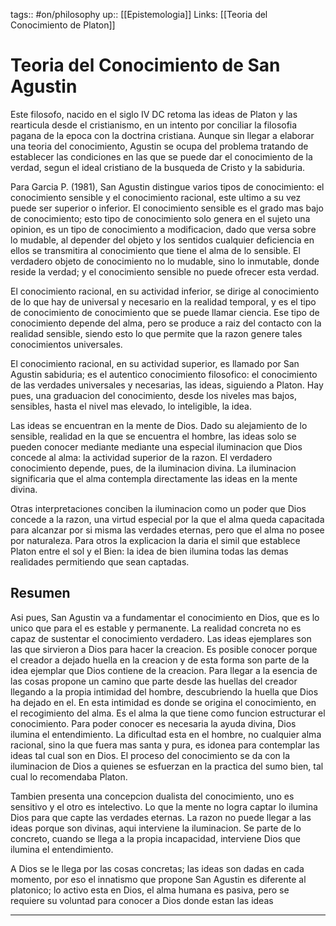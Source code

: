 tags:: #on/philosophy 
up:: [[Epistemologia]]
Links: [[Teoria del Conocimiento de Platon]]
# Teoria del Conocimiento de San Agustin
Este filosofo, nacido en el siglo IV DC retoma las ideas de Platon y las rearticula desde el cristianismo, en un intento por conciliar la filosofia pagana de la epoca con la doctrina cristiana. Aunque sin llegar a elaborar una teoria del conocimiento, Agustin se ocupa del problema tratando de establecer las condiciones en las que se puede dar el conocimiento de la verdad, segun el ideal cristiano de la busqueda de Cristo y la sabiduria.

Para Garcia P. (1981), San Agustin distingue varios tipos de conocimiento: el conocimiento sensible y el conocimiento racional, este ultimo a su vez puede ser superior o inferior. El conocimiento sensible es el grado mas bajo de conocimiento; esto tipo de conocimiento solo genera en el sujeto una opinion, es un tipo de conocimiento a modificacion, dado que versa sobre lo mudable, al depender del objeto y los sentidos cualquier deficiencia en ellos se transmitira al conocimiento que tiene el alma de lo sensible. El verdadero objeto de conocimiento no lo mudable, sino lo inmutable, donde reside la verdad; y el conocimiento sensible no puede ofrecer esta verdad.

El conocimiento racional, en su actividad inferior, se dirige al conocimiento de lo que hay de universal y necesario en la realidad temporal, y es el tipo de conocimiento de conocimiento que se puede llamar ciencia. Ese tipo de conocimiento depende del alma, pero se produce a raiz del contacto con la realidad sensible, siendo esto lo que permite que la razon genere tales conocimientos universales.

El conocimiento racional, en su actividad superior, es llamado por San Agustin sabiduria; es el autentico conocimiento filosofico: el conocimiento de las verdades universales y necesarias, las ideas, siguiendo a Platon. Hay pues, una graduacion del conocimiento, desde los niveles mas bajos, sensibles, hasta el nivel mas elevado, lo inteligible, la idea.

Las ideas se encuentran en la mente de Dios. Dado su alejamiento de lo sensible, realidad en la que se encuentra el hombre, las ideas solo se pueden conocer mediante mediante una especial iluminacion que Dios concede al alma: la actividad superior de la razon. El verdadero conocimiento depende, pues, de la iluminacion divina. La iluminacion significaria que el alma contempla directamente las ideas en la mente divina.

Otras interpretaciones conciben la iluminacion como un poder que Dios concede a la razon, una virtud especial por la que el alma queda capacitada para alcanzar por si misma las verdades eternas, pero que el alma no posee por naturaleza. Para otros la explicacion la daria el simil que establece Platon entre el sol y el Bien: la idea de bien ilumina todas las demas realidades permitiendo que sean captadas.

## Resumen
Asi pues, San Agustin va a fundamentar el conocimiento en Dios, que es lo unico que para el es estable y permanente. La realidad concreta no es capaz de sustentar el conocimiento verdadero. Las ideas ejemplares son las que sirvieron a Dios para hacer la creacion. Es posible conocer porque el creador a dejado huella en la creacion y de esta forma son parte de la idea ejemplar que Dios contiene de la creacion. Para llegar a la esencia de las cosas propone un camino que parte desde las huellas del creador llegando a la propia intimidad del hombre, descubriendo la huella que Dios ha dejado en el. En esta intimidad es donde se origina el conocimiento, en el recogimiento del alma. Es el alma la que tiene como funcion estructurar el conocimiento. Para poder conocer es necesaria la ayuda divina, Dios ilumina el entendimiento. La dificultad esta en el hombre, no cualquier alma racional, sino la que fuera mas santa y pura, es idonea para contemplar las ideas tal cual son en Dios. El proceso del conocimiento se da con la iluminacion de Dios a quienes se esfuerzan en la practica del sumo bien, tal cual lo recomendaba Platon.

Tambien presenta una concepcion dualista del conocimiento, uno es sensitivo y el otro es intelectivo. Lo que la mente no logra captar lo ilumina Dios para que capte las verdades eternas. La razon no puede llegar a las ideas porque son divinas, aqui interviene la iluminacion. Se parte de lo concreto, cuando se llega a la propia incapacidad, interviene Dios que ilumina el entendimiento.

A Dios se le llega por las cosas concretas; las ideas son dadas en cada momento, por eso el innatismo que propone San Agustin es diferente al platonico; lo activo esta en Dios, el alma humana es pasiva, pero se requiere su voluntad para conocer a Dios donde estan las ideas
___

